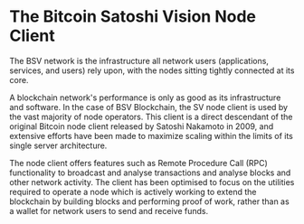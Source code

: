 # The Bitcoin Satoshi Vision Node Client

The BSV network is the infrastructure all network users (applications, services, and users) rely upon, with the nodes sitting tightly connected at its core.

A blockchain network's performance is only as good as its infrastructure and software. In the case of BSV Blockchain, the SV node client is used by the vast majority of node operators. This client is a direct descendant of the original Bitcoin node client released by Satoshi Nakamoto in 2009, and extensive efforts have been made to maximize scaling within the limits of its single server architecture.

The node client offers features such as Remote Procedure Call (RPC) functionality to broadcast and analyse transactions and analyse blocks and other network activity. The client has been optimised to focus on the utilities required to operate a node which is actively working to extend the blockchain by building blocks and performing proof of work, rather than as a wallet for network users to send and receive funds.
